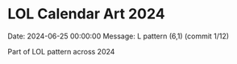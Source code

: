 # LOL Calendar Art 2024

Date: 2024-06-25 00:00:00
Message: L pattern (6,1) (commit 1/12)

Part of LOL pattern across 2024
